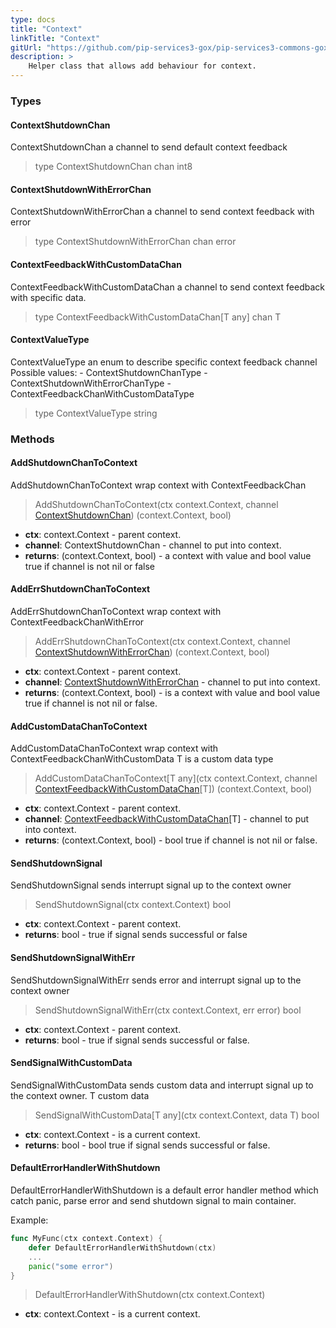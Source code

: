 ```yaml
---
type: docs
title: "Context"
linkTitle: "Context"
gitUrl: "https://github.com/pip-services3-gox/pip-services3-commons-gox"
description: >
    Helper class that allows add behaviour for context.
---
```


### Types

#### ContextShutdownChan
ContextShutdownChan a channel to send default context feedback
> type ContextShutdownChan chan int8

#### ContextShutdownWithErrorChan
ContextShutdownWithErrorChan a channel to send context feedback with error
> type ContextShutdownWithErrorChan chan error

#### ContextFeedbackWithCustomDataChan
ContextFeedbackWithCustomDataChan a channel to send context feedback with specific data.
> type ContextFeedbackWithCustomDataChan[T any] chan T

#### ContextValueType
ContextValueType an enum to describe specific context feedback channel
	Possible values:
		- ContextShutdownChanType
		- ContextShutdownWithErrorChanType
		- ContextFeedbackChanWithCustomDataType
> type ContextValueType string

### Methods 

#### AddShutdownChanToContext
AddShutdownChanToContext wrap context with ContextFeedbackChan

> AddShutdownChanToContext(ctx context.Context, channel [ContextShutdownChan](#contextshutdownchan)) (context.Context, bool)

- **ctx**: context.Context - parent context.
- **channel**: ContextShutdownChan - channel to put into context.
- **returns**: (context.Context, bool) - a context with value and bool value true if channel is not nil or false

#### AddErrShutdownChanToContext
AddErrShutdownChanToContext wrap context with ContextFeedbackChanWithError

> AddErrShutdownChanToContext(ctx context.Context, channel [ContextShutdownWithErrorChan](#contextshutdownwitherrorchan)) (context.Context, bool)

- **ctx**: context.Context - parent context.
- **channel**: [ContextShutdownWithErrorChan](#contextshutdownwitherrorchan) - channel to put into context.
- **returns**: (context.Context, bool) - is a context with value and bool value true if channel is not nil or false.

#### AddCustomDataChanToContext
AddCustomDataChanToContext wrap context with ContextFeedbackChanWithCustomData
T is a custom data type
> AddCustomDataChanToContext[T any](ctx context.Context, channel [ContextFeedbackWithCustomDataChan](#contextfeedbackwithcustomdatachan)[T]) (context.Context, bool)

- **ctx**: context.Context - parent context.
- **channel**: [ContextFeedbackWithCustomDataChan](#contextfeedbackwithcustomdatachan)[T] - channel to put into context.
- **returns**: (context.Context, bool) - bool true if channel is not nil or false.

#### SendShutdownSignal 
SendShutdownSignal sends interrupt signal up to the context owner

> SendShutdownSignal(ctx context.Context) bool

- **ctx**: context.Context - parent context.
- **returns**: bool - true if signal sends successful or false

#### SendShutdownSignalWithErr
SendShutdownSignalWithErr sends error and interrupt signal up to the context owner

> SendShutdownSignalWithErr(ctx context.Context, err error) bool

- **ctx**: context.Context - parent context.
- **returns**: bool - true if signal sends successful or false.

#### SendSignalWithCustomData
SendSignalWithCustomData sends custom data and interrupt signal up to the context owner.
T custom data
> SendSignalWithCustomData[T any](ctx context.Context, data T) bool

- **ctx**: context.Context - is a current context.
- **returns**: bool - bool true if signal sends successful or false.

#### DefaultErrorHandlerWithShutdown
DefaultErrorHandlerWithShutdown is a default error handler method which catch panic,
parse error and send shutdown signal to main container.

Example: 
```go
func MyFunc(ctx context.Context) {
	defer DefaultErrorHandlerWithShutdown(ctx)
	...
	panic("some error")
}
```
> DefaultErrorHandlerWithShutdown(ctx context.Context)

- **ctx**: context.Context - is a current context.